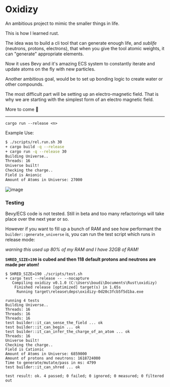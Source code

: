 # Oxidizy

An ambitious project to mimic the smaller things in life.

This is how I learned rust.

The idea was to build a cli tool that can generate enough life, and _sublife_ (neutrons, protons, electrons), that when you give the tool atomic weights, it can "generate" appropriate elements.

Now it uses Bevy and it's amazing ECS system to constantly iterate and update atoms on the fly with new particles.

Another ambitious goal, would be to set up bonding logic to create water or other compounds.

The most difficult part will be setting up an electro-magnetic field. That is why we are starting with the simplest form of an electro magnetic field.

More to come :rocket:

---

`cargo run --release <n>`

Example Use:

```bash
$ ./scripts/rel.run.sh 30
+ cargo build -q --release
+ cargo run -q --release 30
Building Universe..
Threads: 16
Universe built!
Checking the charge..
Field is Anionic
Amount of Atoms in Universe: 27000
```

![image](https://user-images.githubusercontent.com/9837366/99208853-dce09380-277e-11eb-88be-e07d2044b10c.png)

### Testing

Bevy/ECS code is not tested. Still in beta and too many refactorings will take place over the next year or so.

However if you want to fill up a bunch of RAM and see how performant the `builder::generate_universe` is, you can run the test script which runs in release mode:

_warning this used up 80% of my RAM and I have 32GB of RAM!_

**`SHRED_SIZE=190` is cubed and then 118 default protons and neutrons are made per atom!**

```
$ SHRED_SIZE=190 ./scripts/test.sh
+ cargo test --release -- --nocapture
   Compiling oxidizy v0.1.0 (C:\Users\boudi\Documents\Rust\oxidizy)
    Finished release [optimized] target(s) in 1.65s
     Running target\release\deps\oxidizy-0d20c3fcb5f5d1ba.exe

running 4 tests
Building Universe..
Threads: 16
Threads: 16
Threads: 16
test builder::it_can_sense_the_field ... ok
test builder::it_can_begin ... ok
test builder::it_can_infer_the_charge_of_an_atom ... ok
Threads: 16
Universe built!
Checking the charge..
Field is Cationic
Amount of Atoms in Universe: 6859000
Amount of protons and neutrons: 1618724000
Time to generate/mutate/pass in ms: 4799
test builder::it_can_shred ... ok

test result: ok. 4 passed; 0 failed; 0 ignored; 0 measured; 0 filtered out
```
